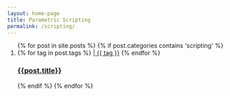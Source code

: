 ```yaml
---
layout: home-page
title: Parametric Scripting
permalink: /scripting/
---
```


<ol class="post-card-box clearfix">
  {% for post in site.posts %}
    {% if post.categories contains 'scripting' %}
    <li>
      <div class="post-card">
        <a href="{{post.url | prepend: site.baseurl}}" class="post-card-image" style="background-image: url({{ post.image | prepend: site.baseurl }})">
        </a>
        <div class="post-card-body">
          {% for tag in post.tags %}
          <a href="{{site.baseurl}}/tags#{{tag}}" class="tag">|&#32;{{ tag }}</a>
          {% endfor %}
          <a href="{{post.url | prepend: site.baseurl}}" class="post-card-link"><h3 class="post-card-title">{{post.title}}</h3></a>
        </div>
      </div>
    </li>
    {% endif %}
  {% endfor %}
</ol>

